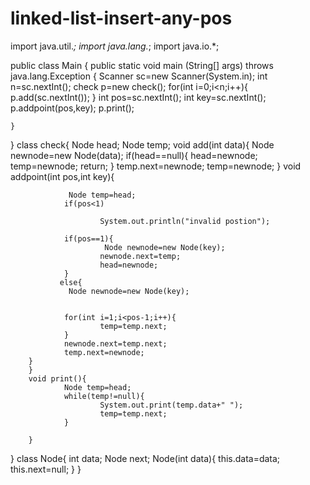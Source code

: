 # linked-list-insert-any-pos
import java.util.*;
import java.lang.*;
import java.io.*;

public class Main
{
	public static void main (String[] args) throws java.lang.Exception
	{
                Scanner sc=new Scanner(System.in);
                int n=sc.nextInt();
                check p=new check();
                for(int i=0;i<n;i++){
                        p.add(sc.nextInt());
                }
                int pos=sc.nextInt();
                int key=sc.nextInt();
                p.addpoint(pos,key);
                p.print();
		
	}
}
class check{
        Node head;
        Node temp;
        void add(int data){
                Node newnode=new Node(data);
                if(head==null){
                        head=newnode;
                        temp=newnode;
                        return;
                }
                temp.next=newnode;
                temp=newnode;
        }
        void addpoint(int pos,int key){
                
                 Node temp=head;
                if(pos<1)
                        
                        System.out.println("invalid postion");
                               
                if(pos==1){
                         Node newnode=new Node(key);
                        newnode.next=temp;
                        head=newnode;
                }
               else{
                 Node newnode=new Node(key);
               
               
                for(int i=1;i<pos-1;i++){
                        temp=temp.next;
                }
                newnode.next=temp.next;
                temp.next=newnode;
        }
        }
        void print(){
                Node temp=head;
                while(temp!=null){
                        System.out.print(temp.data+" ");
                        temp=temp.next;
                }
                
        }
}
class Node{
        int data;
        Node next;
        Node(int data){
                this.data=data;
                this.next=null;
        }
}
